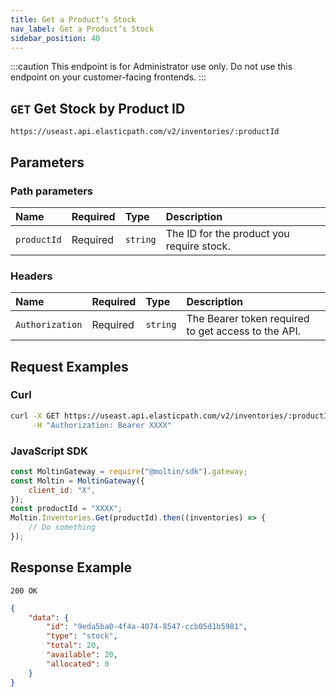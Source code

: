 ```yaml
---
title: Get a Productʼs Stock
nav_label: Get a Productʼs Stock
sidebar_position: 40
---
```


:::caution
This endpoint is for Administrator use only. Do not use this endpoint on your customer-facing frontends.
:::

## `GET` Get Stock by Product ID

```http
https://useast.api.elasticpath.com/v2/inventories/:productId
```

## Parameters

### Path parameters

| Name        | Required | Type     | Description                               |
|:------------|:---------|:---------|:------------------------------------------|
| `productId` | Required | `string` | The ID for the product you require stock. |

### Headers

| Name            | Required | Type     | Description                          |
|:----------------|:---------|:---------|:-------------------------------------|
| `Authorization` | Required | `string` | The Bearer token required to get access to the API. |

## Request Examples

### Curl

```bash
curl -X GET https://useast.api.elasticpath.com/v2/inventories/:productId \
     -H "Authorization: Bearer XXXX"
```

### JavaScript SDK

```javascript
const MoltinGateway = require("@moltin/sdk").gateway;
const Moltin = MoltinGateway({
    client_id: "X",
});
const productId = "XXXX";
Moltin.Inventories.Get(productId).then((inventories) => {
    // Do something
});
```

## Response Example

`200 OK`

```json
{
    "data": {
        "id": "9eda5ba0-4f4a-4074-8547-ccb05d1b5981",
        "type": "stock",
        "total": 20,
        "available": 20,
        "allocated": 0
    }
}
```
